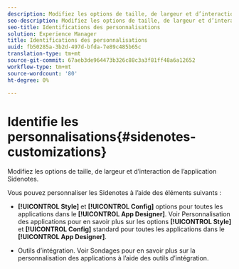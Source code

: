 ```yaml
---
description: Modifiez les options de taille, de largeur et d’interaction de l’application Sidenotes.
seo-description: Modifiez les options de taille, de largeur et d’interaction de l’application Sidenotes.
seo-title: Identifications des personnalisations
solution: Experience Manager
title: Identifications des personnalisations
uuid: fb50285a-3b2d-497d-bfda-7e89c485b65c
translation-type: tm+mt
source-git-commit: 67aeb3de964473b326c88c3a3f81ff48a6a12652
workflow-type: tm+mt
source-wordcount: '80'
ht-degree: 0%

---
```



# Identifie les personnalisations{#sidenotes-customizations}

Modifiez les options de taille, de largeur et d’interaction de l’application Sidenotes.

Vous pouvez personnaliser les Sidenotes à l’aide des éléments suivants :

* **[!UICONTROL Style]** et  **[!UICONTROL Config]** options pour toutes les applications dans le  **[!UICONTROL App Designer]**. Voir Personnalisation des applications pour en savoir plus sur les options **[!UICONTROL Style]** et **[!UICONTROL Config]** standard pour toutes les applications dans le **[!UICONTROL App Designer]**.

* Outils d’intégration. Voir Sondages pour en savoir plus sur la personnalisation des applications à l’aide des outils d’intégration.

